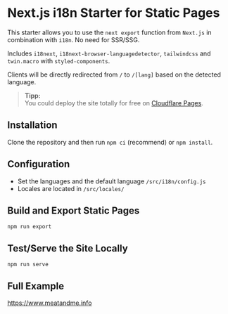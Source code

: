 # Next.js i18n Starter for Static Pages

This starter allows you to use the `next export` function from `Next.js` in combination with `i18n`. No need for SSR/SSG.

Includes `i18next`, `i18next-browser-languagedetector`, `tailwindcss` and `twin.macro` with `styled-components`.

Clients will be directly redirected from `/` to `/[lang]` based on the detected language.

> **Tipp:**  
> You could deploy the site totally for free on [Cloudflare Pages](https://pages.cloudflare.com/).

## Installation

Clone the repository and then run `npm ci` (recommend) or `npm install`.

## Configuration

- Set the languages and the default language `/src/i18n/config.js`
- Locales are located in `/src/locales/`

## Build and Export Static Pages

`npm run export`

## Test/Serve the Site Locally

`npm run serve`

## Full Example

https://www.meatandme.info
